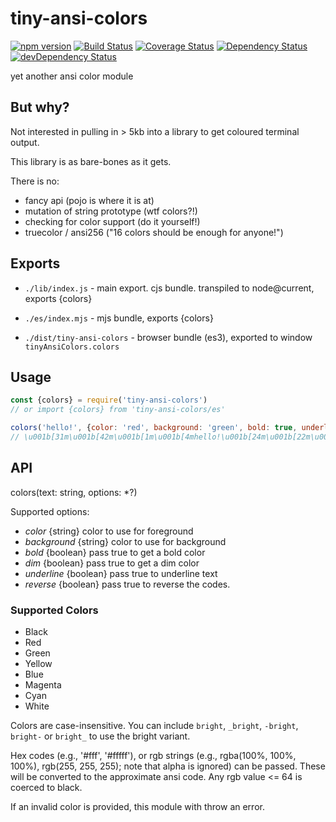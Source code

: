 # tiny-ansi-colors

[![npm version][npm-badge]][npm-url]
[![Build Status][travis-badge]][travis-url]
[![Coverage Status][coveralls-badge]][coveralls-url]
[![Dependency Status][dependency-badge]][dependency-url]
[![devDependency Status][devDependency-badge]][devDependency-url]

yet another ansi color module

## But why?

Not interested in pulling in > 5kb into a library to get coloured terminal output.

This library is as bare-bones as it gets.

There is no:
* fancy api (pojo is where it is at)
* mutation of string prototype (wtf colors?!)
* checking for color support (do it yourself!)
* truecolor / ansi256 ("16 colors should be enough for anyone!")

## Exports

* `./lib/index.js` - main export. cjs bundle. transpiled to node@current, exports {colors}

* `./es/index.mjs` - mjs bundle, exports {colors}

* `./dist/tiny-ansi-colors` - browser bundle (es3), exported to window `tinyAnsiColors.colors`

## Usage

```js
const {colors} = require('tiny-ansi-colors')
// or import {colors} from 'tiny-ansi-colors/es'

colors('hello!', {color: 'red', background: 'green', bold: true, underline: true})
// \u001b[31m\u001b[42m\u001b[1m\u001b[4mhello!\u001b[24m\u001b[22m\u001b[49m\u001b[39m
```

## API

colors(text: string, options: *?)

Supported options:

* _color_ {string} color to use for foreground
* _background_ {string} color to use for background
* _bold_ {boolean} pass true to get a bold color
* _dim_ {boolean} pass true to get a dim color
* _underline_ {boolean} pass true to underline text
* _reverse_ {boolean} pass true to reverse the codes.

### Supported Colors

 * Black
 * Red
 * Green
 * Yellow
 * Blue
 * Magenta
 * Cyan
 * White

Colors are case-insensitive. You can include `bright`, `_bright`, `-bright`, `bright-` or `bright_` to use the bright variant.

Hex codes (e.g., '#fff', '#fffff'), or rgb strings (e.g., rgba(100%, 100%, 100%), rgb(255, 255, 255); note that alpha is ignored) can be passed. These will be converted to the approximate ansi code. Any rgb value <= 64 is coerced to black.

If an invalid color is provided, this module with throw an error.

[npm-badge]: https://badge.fury.io/js/tiny-ansi-colors.svg
[npm-url]: https://badge.fury.io/js/tiny-ansi-colors
[travis-badge]: https://travis-ci.org/tswaters/tiny-ansi-colors.svg?branch=master
[travis-url]: https://travis-ci.org/tswaters/tiny-ansi-colors
[coveralls-badge]: https://coveralls.io/repos/github/tswaters/tiny-ansi-colors/badge.svg?branch=master
[coveralls-url]: https://coveralls.io/github/tswaters/tiny-ansi-colors?branch=master
[dependency-badge]: https://david-dm.org/tswaters/tiny-ansi-colors.svg
[dependency-url]: https://david-dm.org/tswaters/tiny-ansi-colors
[devDependency-badge]: https://david-dm.org/tswaters/tiny-ansi-colors/dev-status.svg
[devDependency-url]: https://david-dm.org/tswaters/tiny-ansi-colors?type=dev
